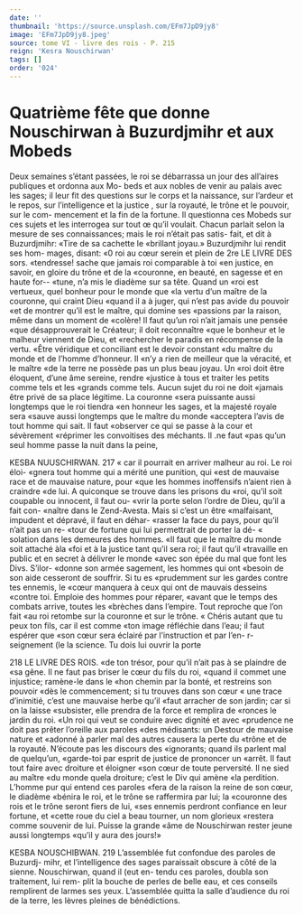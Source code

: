 ```yaml
---
date: ''
thumbnail: 'https://source.unsplash.com/EFm7JpD9jy8'
image: 'EFm7JpD9jy8.jpeg'
source: tome VI - livre des rois - P. 215
reign: 'Kesra Nouschirwan'
tags: []
order: '024'
---
```


# Quatrième fête que donne Nouschirwan à Buzurdjmihr et aux Mobeds

Deux semaines s’étant passées, le roi se débarrassa
un jour des all’aires publiques et ordonna aux Mo- beds et aux nobles de venir au palais avec les sages; il leur fit des questions sur le corps et la naissance, sur l’ardeur et le repos, sur l’intelligence et la justice ,
sur la royauté, le trône et le pouvoir, sur le com- mencement et la fin de la fortune. Il questionna ces Mobeds sur ces sujets et les interrogea sur tout œ qu’il voulait. Chacun parlait selon la mesure
de ses connaissances; mais le roi n’était pas satis-
fait, et dit à Buzurdjmihr: «Tire de sa cachette le «brillant joyau.» Buzurdjmihr lui rendit ses hom- mages, disant: «0 roi au cœur serein et plein de
2re LE LIVRE DES sors.
«tendresse! sache que jamais roi comparable à toi «en justice, en savoir, en gloire du trône et de la «couronne, en beauté, en sagesse et en haute for-- «tune, n’a mis le diadème sur sa tête. Quand un
«roi est vertueux, quel bonheur pour le monde que «la vertu d’un maître de la couronne, qui craint Dieu «quand il a à juger, qui n’est pas avide du pouvoir
«et de montrer qu’il est le maître, qui domine ses «passions par la raison, même dans un moment de
«colère! Il faut qu’un roi n’ait jamais une pensée
«que désapprouverait le Créateur; il doit reconnaître
«que le bonheur et le malheur viennent de Dieu, et «rechercher le paradis en récompense de la vertu.
«Être véridique et conciliant est le devoir constant
«du maître du monde et de l’homme d’honneur. Il
«n’y a rien de meilleur que la véracité, et le maître
«de la terre ne possède pas un plus beau joyau. Un «roi doit être éloquent, d’une âme sereine, rendre «justice à tous et traiter les petits comme tels et les «grands comme tels. Aucun sujet du roi ne doit «jamais être privé de sa place légitime. La couronne «sera puissante aussi longtemps que le roi tiendra «en honneur les sages, et la majesté royale sera «sauve aussi longtemps que le maître du monde «acceptera l’avis de tout homme qui sait. Il faut «observer ce qui se passe à la cour et sévèrement «réprimer les convoitises des méchants. Il .ne faut «pas qu’un seul homme passe la nuit dans la peine,

KESBA NUUSCHIRWAN. 217 « car il pourrait en arriver malheur au roi. Le roi éloi-
«gnera tout homme qui a mérité une punition, qui «est de mauvaise race et de mauvaise nature, pour «que les hommes inoffensifs n’aient rien à craindre
«de lui. A quiconque se trouve dans les prisons du «roi, qu’il soit coupable ou innocent, il faut ou- «vrir la porte selon l’ordre de Dieu, qu’il a fait con-
«naître dans le Zend-Avesta. Mais si c’est un être «malfaisant, impudent et dépravé, il faut en déhar- «rasser la face du pays, pour qu’il n’ait pas un re-
«tour de fortune qui lui permettrait de porter la dé-
« solation dans les demeures des hommes.
«Il faut que le maître du monde soit attaché àla
«foi et à la justice tant qu’il sera roi; il faut qu’il «travaille en public et en secret à délivrer le monde «avec son épée du mal que font les Divs. S’ilor-
«donne son armée sagement, les hommes qui ont «besoin de son aide cesseront de souffrir. Si tu es «prudemment sur les gardes contre tes ennemis, le «cœur manquera à ceux qui ont de mauvais desseins «contre toi. Emploie des hommes pour réparer, «avant que le temps des combats arrive, toutes les «brèches dans l’empire. Tout reproche que l’on fait
«au roi retombe sur la couronne et sur le trône.
« Chéris autant que tu peux ton fils, car il est comme «ton image réfléchie dans l’eau; il faut espérer que
«son cœur sera éclairé par l’instruction et par l’en-
r- seignement (le la science. Tu dois lui ouvrir la porte

218 LE LIVRE DES ROIS.
«de ton trésor, pour qu’il n’ait pas à se plaindre de
«sa gêne. Il ne faut pas briser le cœur du fils du roi, «quand il commet une injustice; ramène-le dans le «hon chemin par la bonté, et restreins son pouvoir «dès le commencement; si tu trouves dans son cœur « une trace d’inimitié, c’est une mauvaise herbe qu’il
«faut arracher de son jardin; car si on la laisse «subsister, elle prendra de la force et remplira de «ronces le jardin du roi.
«Un roi qui veut se conduire avec dignité et avec «prudence ne doit pas prêter l’oreille aux paroles «des médisants: un Destour de mauvaise nature et «adonné à parler mal des autres causera la perte du «trône et de la royauté. N’écoute pas les discours des «ignorants; quand ils parlent mal de quelqu’un, «garde-toi par esprit de justice de prononcer un «arrêt. Il faut tout faire avec droiture et éloigner «son cœur de toute perversité. Il ne sied au maître
«du monde quela droiture; c’est le Div qui amène
«la perdition. L’homme pur qui entend ces paroles «fera de la raison la reine de son cœur, le diadème «bénira le roi, et le trône se raffermira par lui; la «couronne des rois et le trône seront fiers de lui, «ses ennemis perdront confiance en leur fortune, et «cette roue du ciel a beau tourner, un nom glorieux «restera comme souvenir de lui. Puisse la grande
«âme de Nouschirwan rester jeune aussi longtemps «qu’il y aura des jours!»

KESBA NOUSCHIBWAN. 219 L’assemblée fut confondue des paroles de Buzurdj-
mihr, et l’intelligence des sages paraissait obscure à côté de la sienne. Nouschirwan, quand il (eut en-
tendu ces paroles, doubla son traitement, lui rem- plit la bouche de perles de belle eau, et ces conseils remplirent de larmes ses yeux. L’assemblée quitta la
salle d’audience du roi de la terre, les lèvres pleines
de bénédictions.

